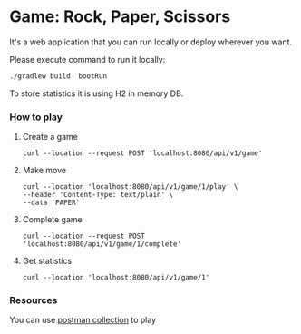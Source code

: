 # Game: Rock, Paper, Scissors
It's a web application that you can run locally or deploy wherever you want.

Please execute command to run it locally:
   ```bash
   ./gradlew build  bootRun
   ```
To store statistics it is using H2 in memory DB.
### How to play
1. Create a game
    ```
   curl --location --request POST 'localhost:8080/api/v1/game'
    ```
2. Make move
    ```
   curl --location 'localhost:8080/api/v1/game/1/play' \
    --header 'Content-Type: text/plain' \
    --data 'PAPER'
    ```
3. Complete game
    ```
   curl --location --request POST 'localhost:8080/api/v1/game/1/complete'
    ```
4. Get statistics
    ```
   curl --location 'localhost:8080/api/v1/game/1'
    ```
### Resources
You can use [postman collection](testgame.postman_collection) to play
